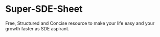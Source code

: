 # Super-SDE-Sheet
Free, Structured and Concise resource to make your life easy and your growth faster as SDE aspirant.
